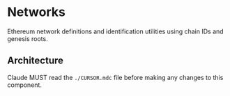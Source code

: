 # Networks

Ethereum network definitions and identification utilities using chain IDs and genesis roots.

## Architecture  
Claude MUST read the `./CURSOR.mdc` file before making any changes to this component.